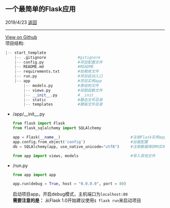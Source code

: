 ## 一个最简单的Flask应用
2019/4/23  [返回](https://desperadoadil.github.io/FlaskLearning/)

---
[View on Github](https://github.com/DesperadoAdil/FlaskLearning/tree/master/codes/start_tamplate)  
项目结构:
```python
|-- start_template
    |-- .gitignore              #gitignore
    |-- config.py               #项目配置文件
    |-- README.md               #README
    |-- requirements.txt        #依赖库文件
    |-- run.py                  #项目启动入口
    |-- app                     #项目实例app
        |-- models.py           #表结构文件
        |-- views.py            #视图函数文件
        |-- __init__.py         #__init__
        |-- static              #静态文件目录
        |-- templates           #模板文件目录
```

- /app/\_\_init\_\_.py
    ```python
    from flask import Flask
    from flask_sqlalchemy import SQLAlchemy

    app = Flask(__name__)                               #注册Flask实例app
    app.config.from_object('config')                    #加载配置
    db = SQLAlchemy(app, use_native_unicode="utf8")     #注册数据库ORM实例db

    from app import views, models                       #导入其他文件
    ```

- /run.py
    ```python
    from app import app

    app.run(debug = True, host = "0.0.0.0", port = 80)
    ```
    启动项目app，开启debug模式，主机端口为`localhost:80`  
    **需要注意的是：**  从Flask 1.0开始建议使用`$ flask run`来启动项目  
